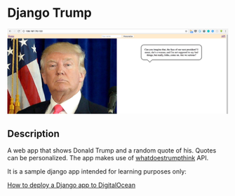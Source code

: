 # Django Trump
<img src="djtrump/static/djtrump/app.png">

## Description
A web app that shows Donald Trump and a random quote of his. Quotes can be personalized. The app makes use of [whatdoestrumpthink](https://whatdoestrumpthink.com/) API.

It is a sample django app intended for learning purposes only:

[How to deploy a Django app to DigitalOcean](http://rahmonov.me/posts/deploy-a-django-app-to-digitalocean/)
